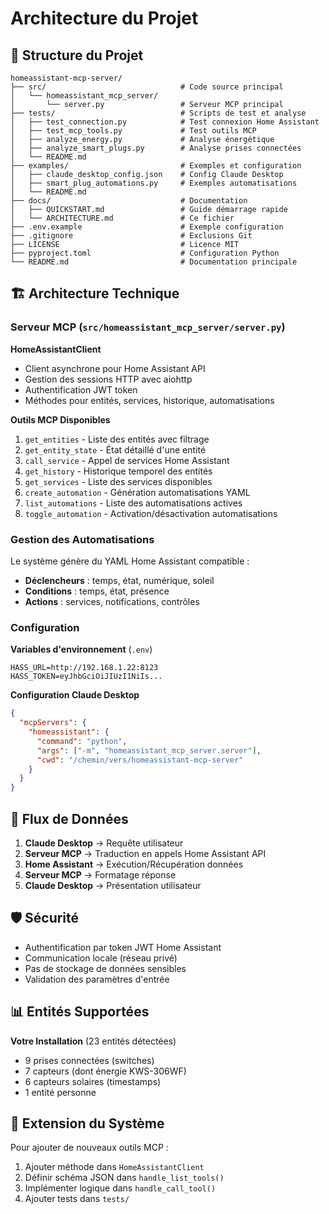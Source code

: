 # Architecture du Projet

## 📁 Structure du Projet

```
homeassistant-mcp-server/
├── src/                              # Code source principal
│   └── homeassistant_mcp_server/
│       └── server.py                 # Serveur MCP principal
├── tests/                            # Scripts de test et analyse
│   ├── test_connection.py            # Test connexion Home Assistant
│   ├── test_mcp_tools.py             # Test outils MCP
│   ├── analyze_energy.py             # Analyse énergétique
│   ├── analyze_smart_plugs.py        # Analyse prises connectées
│   └── README.md
├── examples/                         # Exemples et configuration
│   ├── claude_desktop_config.json    # Config Claude Desktop
│   ├── smart_plug_automations.py     # Exemples automatisations
│   └── README.md
├── docs/                             # Documentation
│   ├── QUICKSTART.md                 # Guide démarrage rapide
│   └── ARCHITECTURE.md               # Ce fichier
├── .env.example                      # Exemple configuration
├── .gitignore                        # Exclusions Git
├── LICENSE                           # Licence MIT
├── pyproject.toml                    # Configuration Python
└── README.md                         # Documentation principale
```

## 🏗️ Architecture Technique

### Serveur MCP (`src/homeassistant_mcp_server/server.py`)

**HomeAssistantClient**
- Client asynchrone pour Home Assistant API
- Gestion des sessions HTTP avec aiohttp
- Authentification JWT token
- Méthodes pour entités, services, historique, automatisations

**Outils MCP Disponibles**
1. `get_entities` - Liste des entités avec filtrage
2. `get_entity_state` - État détaillé d'une entité
3. `call_service` - Appel de services Home Assistant
4. `get_history` - Historique temporel des entités
5. `get_services` - Liste des services disponibles
6. `create_automation` - Génération automatisations YAML
7. `list_automations` - Liste des automatisations actives
8. `toggle_automation` - Activation/désactivation automatisations

### Gestion des Automatisations

Le système génère du YAML Home Assistant compatible :
- **Déclencheurs** : temps, état, numérique, soleil
- **Conditions** : temps, état, présence
- **Actions** : services, notifications, contrôles

### Configuration

**Variables d'environnement** (`.env`)
```env
HASS_URL=http://192.168.1.22:8123
HASS_TOKEN=eyJhbGciOiJIUzI1NiIs...
```

**Configuration Claude Desktop**
```json
{
  "mcpServers": {
    "homeassistant": {
      "command": "python",
      "args": ["-m", "homeassistant_mcp_server.server"],
      "cwd": "/chemin/vers/homeassistant-mcp-server"
    }
  }
}
```

## 🔄 Flux de Données

1. **Claude Desktop** → Requête utilisateur
2. **Serveur MCP** → Traduction en appels Home Assistant API
3. **Home Assistant** → Exécution/Récupération données
4. **Serveur MCP** → Formatage réponse
5. **Claude Desktop** → Présentation utilisateur

## 🛡️ Sécurité

- Authentification par token JWT Home Assistant
- Communication locale (réseau privé)
- Pas de stockage de données sensibles
- Validation des paramètres d'entrée

## 📊 Entités Supportées

**Votre Installation** (23 entités détectées)
- 9 prises connectées (switches)
- 7 capteurs (dont énergie KWS-306WF)
- 6 capteurs solaires (timestamps)
- 1 entité personne

## 🔧 Extension du Système

Pour ajouter de nouveaux outils MCP :

1. Ajouter méthode dans `HomeAssistantClient`
2. Définir schéma JSON dans `handle_list_tools()`
3. Implémenter logique dans `handle_call_tool()`
4. Ajouter tests dans `tests/`